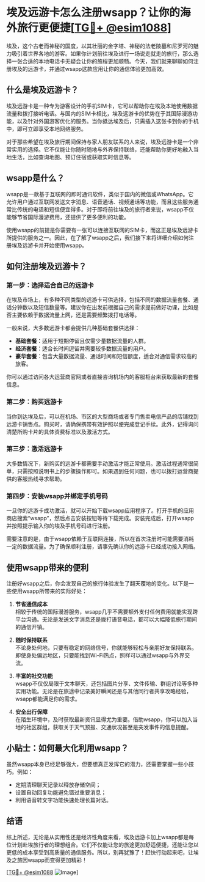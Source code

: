 # 埃及远游卡怎么注册wsapp？让你的海外旅行更便捷[[TG💪+ @esim1088](https://t.me/s/esim1088)]

埃及，这个古老而神秘的国度，以其壮丽的金字塔、神秘的法老陵墓和尼罗河的魅力吸引着世界各地的游客。如果你计划前往埃及进行一场说走就走的旅行，那么选择一张合适的本地电话卡无疑会让你的旅程更加顺畅。今天，我们就来聊聊如何注册埃及的远游卡，并通过wsapp这款应用让你的通信体验更加高效。

## 什么是埃及远游卡？

埃及远游卡是一种专为游客设计的手机SIM卡，它可以帮助你在埃及本地使用数据流量和拨打接听电话。与国内的SIM卡相比，埃及远游卡的优势在于其国际漫游功能，以及针对外国游客优化的服务。当你抵达埃及后，只需插入这张卡到你的手机中，即可立即享受本地网络服务。

对于那些希望在埃及旅行期间保持与家人朋友联系的人来说，埃及远游卡是一个非常实用的选择。它不仅能让你随时随地与外界保持联络，还能帮助你更好地融入当地生活，比如查询地图、预订住宿或获取实时信息等。

## wsapp是什么？

wsapp是一款基于互联网的即时通讯软件，类似于国内的微信或WhatsApp。它允许用户通过互联网发送文字消息、语音通话、视频通话等功能，而且这些服务通常比传统的电话和短信便宜得多。对于即将前往埃及的旅行者来说，wsapp不仅能够节省国际漫游费用，还提供了更多便利的功能。

使用wsapp的前提是你需要有一张可以连接互联网的SIM卡，而这正是埃及远游卡所提供的服务之一。因此，在了解了wsapp之后，我们接下来将详细介绍如何注册埃及远游卡并开始使用wsapp。

## 如何注册埃及远游卡？

### 第一步：选择适合自己的远游卡

在埃及市场上，有多种不同类型的远游卡可供选择，包括不同的数据流量套餐、通话分钟数以及短信数量等。建议你在出发前根据自己的需求提前做好功课，比如是否主要依赖于数据流量上网，还是需要频繁拨打电话等。

一般来说，大多数远游卡都会提供几种基础套餐供选择：
- **基础套餐**：适用于短期停留且仅需少量数据流量的人群。
- **经济套餐**：适合长时间逗留并需要较多数据流量的用户。
- **豪华套餐**：包含大量数据流量、通话时间和短信额度，适合对通信需求较高的旅客。

你可以通过访问各大运营商官网或者直接咨询机场内的客服柜台来获取最新的套餐信息。

### 第二步：购买远游卡

当你到达埃及后，可以在机场、市区的大型商场或者专门售卖电信产品的店铺找到远游卡销售点。购买时，请确保携带有效护照以便完成登记手续。此外，记得询问清楚所购卡片的具体资费标准以及激活方式。

### 第三步：激活远游卡

大多数情况下，新购买的远游卡都需要手动激活才能正常使用。激活过程通常很简单，只需按照说明书上的步骤操作即可。如果遇到任何问题，也可以拨打运营商提供的客服热线寻求帮助。

### 第四步：安装wsapp并绑定手机号码

一旦你的远游卡成功激活，就可以开始下载wsapp应用程序了。打开手机的应用商店搜索“wsapp”，然后点击安装按钮等待下载完成。安装完成后，打开wsapp并按照提示输入你的埃及手机号码进行注册。

需要注意的是，由于wsapp依赖于互联网连接，所以在首次注册时可能需要消耗一定的数据流量。为了确保顺利注册，请事先确认你的远游卡已经成功接入网络。

## 使用wsapp带来的便利

注册好wsapp之后，你会发现自己的旅行体验发生了翻天覆地的变化。以下是一些使用wsapp所带来的实际好处：

1. **节省通信成本**  
   相较于传统的国际漫游服务，wsapp几乎不需要额外支付任何费用就能实现跨平台沟通。无论是发送文字消息还是拨打语音电话，都可以大幅降低旅行期间的通信开销。

2. **随时保持联系**  
   不论身处何地，只要有稳定的网络信号，你就能够轻松与亲朋好友保持联系。即使身处偏远地区，只要能找到Wi-Fi热点，照样可以通过wsapp与外界交流。

3. **丰富的社交功能**  
   wsapp不仅仅局限于文本聊天，还包括图片分享、文件传输、群组讨论等多种实用功能。无论是在旅途中记录美好瞬间还是与其他同行者共享攻略经验，wsapp都能满足你的需求。

4. **安全出行保障**  
   在陌生环境中，及时获取最新资讯显得尤为重要。借助wsapp，你可以加入当地的社区群组，获取关于天气预报、交通状况甚至是突发事件的信息提醒。

## 小贴士：如何最大化利用wsapp？

虽然wsapp本身已经足够强大，但要想真正发挥它的潜力，还需要掌握一些小技巧。例如：
- 定期清理聊天记录以释放存储空间；
- 设置自动回复功能避免错过重要消息；
- 利用语音转文字功能快速处理长篇对话。

## 结语

综上所述，无论是从实用性还是经济性角度来看，埃及远游卡加上wsapp都是每位计划赴埃旅行者的理想组合。它们不仅能让您的旅途更加舒适便捷，还能让您以更低的成本享受到高质量的通信服务。所以，别再犹豫了！赶快行动起来吧，让埃及之旅因wsapp而变得更加精彩！

[[TG💪+ @esim1088](https://t.me/s/esim1088) ![Image](https://i.postimg.cc/4NQfJmqS/Snipaste-2025-05-13-00-14-12.png)]